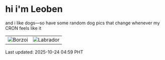 # hi i'm Leoben

and i like dogs—so have some random dog pics that change whenever my CRON feels like it

|  |  |
|--------|----------|
| ![Borzoi](https://random-dog-vercel.vercel.app/api/random-borzoi?v=1761253185) | ![Labrador](https://random-dog-vercel.vercel.app/api/random-labrador?v=1761253185) |

Last updated: 2025-10-24 04:59 PHT
